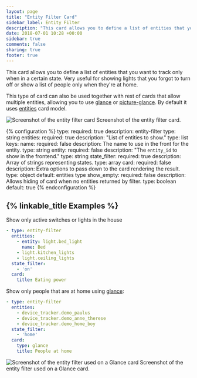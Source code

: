 ```yaml
---
layout: page
title: "Entity Filter Card"
sidebar_label: Entity Filter
description: "This card allows you to define a list of entities that you want to track only when in a certain state. Very useful for showing lights that you forgot to turn off or show a list of people only when they're at home. "
date: 2018-07-01 10:28 +00:00
sidebar: true
comments: false
sharing: true
footer: true
---
```


This card allows you to define a list of entities that you want to track only when in a certain state. Very useful for showing lights that you forgot to turn off or show a list of people only when they're at home.

This type of card can also be used together with rest of cards that allow multiple entities, allowing you to use [glance](/lovelace/glance/) or [picture-glance](/lovelace/picture-glance/). By default it uses [entities](/lovelace/entities/) card model.

<p class='img'>
<img src='/images/lovelace/lovelace_entity_filter.png' alt='Screenshot of the entity filter card'>
Screenshot of the entity filter card.
</p>

{% configuration %}
type:
  required: true
  description: entity-filter
  type: string
entities:
  required: true
  description: "List of entities to show."
  type: list
  keys:
    name:
      required: false
      description: The name to use in the front for the entity.
      type: string
    entity:
      required: false
      description: "The `entity_id` to show in the frontend."
      type: string
state_filter:
  required: true
  description: Array of strings representing states.
  type: array
card:
  required: false
  description: Extra options to pass down to the card rendering the result.
  type: object
  default: entities type
show_empty:
  required: false
  description: Allows hiding of card when no entities returned by filter.
  type: boolean
  default: true
{% endconfiguration %}

## {% linkable_title Examples %}

Show only active switches or lights in the house
```yaml
- type: entity-filter
  entities:
    - entity: light.bed_light
      name: Bed
    - light.kitchen_lights
    - light.ceiling_lights
  state_filter:
    - 'on'
  card:
    title: Eating power
```

Show only people that are at home using [glance](/lovelace/glance/):

```yaml
- type: entity-filter
  entities:
    - device_tracker.demo_paulus
    - device_tracker.demo_anne_therese
    - device_tracker.demo_home_boy
  state_filter:
    - 'home'
  card: 
    type: glance
    title: People at home
```

<p class='img'>
<img src='/images/lovelace/lovelace_entity_filter_glance.png' alt='Screenshot of the entity filter used on a Glance card'>
Screenshot of the entity filter used on a Glance card.
</p>
